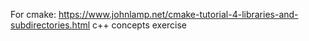 For cmake: https://www.johnlamp.net/cmake-tutorial-4-libraries-and-subdirectories.html
c++ concepts exercise
